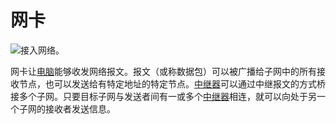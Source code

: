 # 网卡

![接入网络。](oredict:oc:lanCard)

网卡让[电脑](../general/computer.md)能够收发网络报文。报文（或称数据包）可以被广播给子网中的所有接收节点，也可以发送给有特定地址的特定节点。[中继器](../block/relay.md)可以通过中继报文的方式桥接多个子网。只要目标子网与发送者间有一或多个[中继器](../block/relay.md)相连，就可以向处于另一个子网的接收者发送信息。
